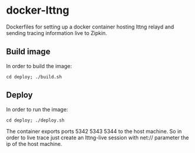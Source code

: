 docker-lttng
============
Dockerfiles for setting up a docker container hosting lttng relayd and sending
tracing information live to Zipkin.

Build image
-----------
In order to build the image:
```
cd deploy; ./build.sh
```

Deploy
------
In order to run the image:
```
cd deploy; ./deploy.sh
```

The container exports ports 5342 5343 5344 to the host machine.
So in order to live trace just create an lttng-live session with net:// parameter
the ip of the host machine.
